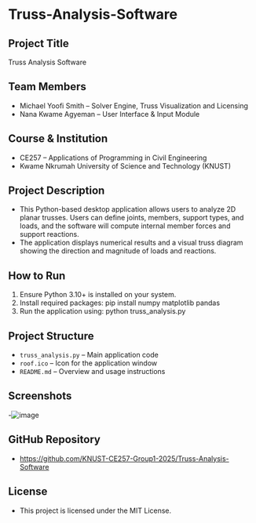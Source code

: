 # Truss-Analysis-Software

## Project Title
Truss Analysis Software

## Team Members
- Michael Yoofi Smith – Solver Engine, Truss Visualization and Licensing
- Nana Kwame Agyeman – User Interface & Input Module

## Course & Institution
- CE257 – Applications of Programming in Civil Engineering
- Kwame Nkrumah University of Science and Technology (KNUST)

## Project Description
- This Python-based desktop application allows users to analyze 2D planar trusses. Users can define joints, members, support types, and loads, and the software will compute internal member forces and support reactions. 
- The application displays numerical results and a visual truss diagram showing the direction and magnitude of loads and reactions.

## How to Run
1. Ensure Python 3.10+ is installed on your system.
2. Install required packages:
   pip install numpy matplotlib pandas
3. Run the application using:
   python truss_analysis.py

## Project Structure
- `truss_analysis.py` – Main application code
- `roof.ico` – Icon for the application window
- `README.md` – Overview and usage instructions

## Screenshots
-![image](https://github.com/user-attachments/assets/56970ed5-c0b2-4804-b934-492fa0f29e3a)

## GitHub Repository
- https://github.com/KNUST-CE257-Group1-2025/Truss-Analysis-Software

## License
- This project is licensed under the MIT License.
